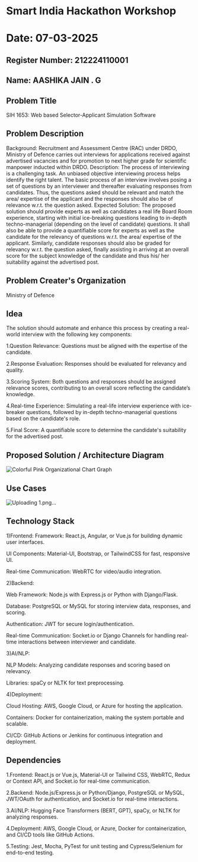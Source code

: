 # Smart India Hackathon Workshop
# Date: 07-03-2025
## Register Number: 212224110001
## Name: AASHIKA JAIN . G
## Problem Title
SIH 1653: Web based Selector-Applicant Simulation Software
## Problem Description
Background: Recruitment and Assessment Centre (RAC) under DRDO, Ministry of Defence carries out interviews for applications received against advertised vacancies and for promotion to next higher grade for scientific manpower inducted within DRDO. Description: The process of interviewing is a challenging task. An unbiased objective interviewing process helps identify the right talent. The basic process of an interview involves posing a set of questions by an interviewer and thereafter evaluating responses from candidates. Thus, the questions asked should be relevant and match the area/ expertise of the applicant and the responses should also be of relevance w.r.t. the question asked. Expected Solution: The proposed solution should provide experts as well as candidates a real life Board Room experience, starting with initial ice-breaking questions leading to in-depth techno-managerial (depending on the level of candidate) questions. It shall also be able to provide a quantifiable score for experts as well as the candidate for the relevancy of questions w.r.t. the area/ expertise of the applicant. Similarly, candidate responses should also be graded for relevancy w.r.t. the question asked, finally assisting in arriving at an overall score for the subject knowledge of the candidate and thus his/ her suitability against the advertised post.

## Problem Creater's Organization
Ministry of Defence

## Idea
The solution should automate and enhance this process by creating a real-world interview with the following key components:

1.Question Relevance: Questions must be aligned with the expertise of the candidate.

2.Response Evaluation: Responses should be evaluated for relevancy and quality.

3.Scoring System: Both questions and responses should be assigned relevance scores, contributing to an overall score reflecting the candidate’s knowledge.

4.Real-time Experience: Simulating a real-life interview experience with ice-breaker questions, followed by in-depth techno-managerial questions based on the candidate's role.

5.Final Score: A quantifiable score to determine the candidate's suitability for the advertised post.

## Proposed Solution / Architecture Diagram

![Colorful Pink Organizational Chart Graph](https://github.com/user-attachments/assets/77498b66-8811-4f08-a698-3d091262f37f)



## Use Cases

![Uploading 1.png…]()

## Technology Stack
1)Frontend:
Framework: React.js, Angular, or Vue.js for building dynamic user interfaces.

UI Components: Material-UI, Bootstrap, or TailwindCSS for fast, responsive UI.

Real-time Communication: WebRTC for video/audio integration.

2)Backend:

Web Framework: Node.js with Express.js or Python with Django/Flask.

Database: PostgreSQL or MySQL for storing interview data, responses, and scoring.

Authentication: JWT for secure login/authentication.

Real-time Communication: Socket.io or Django Channels for handling real-time interactions between interviewer and candidate.

3)AI/NLP:

NLP Models: Analyzing candidate responses and scoring based on relevancy.

Libraries: spaCy or NLTK for text preprocessing.

4)Deployment:

Cloud Hosting: AWS, Google Cloud, or Azure for hosting the application.

Containers: Docker for containerization, making the system portable and scalable.

CI/CD: GitHub Actions or Jenkins for continuous integration and deployment.

## Dependencies

1.Frontend: React.js or Vue.js, Material-UI or Tailwind CSS, WebRTC, Redux or Context API, and Socket.io for real-time communication.

2.Backend: Node.js/Express.js or Python/Django, PostgreSQL or MySQL, JWT/OAuth for authentication, and Socket.io for real-time interactions.

3.AI/NLP: Hugging Face Transformers (BERT, GPT), spaCy, or NLTK for analyzing responses.

4.Deployment: AWS, Google Cloud, or Azure, Docker for containerization, and CI/CD tools like GitHub Actions.

5.Testing: Jest, Mocha, PyTest for unit testing and Cypress/Selenium for end-to-end testing.
